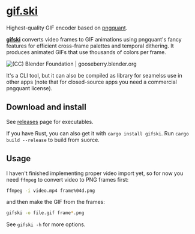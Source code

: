 # [gif.ski](https://gif.ski)

Highest-quality GIF encoder based on [pngquant](https://pngquant.org).

**[gifski](https://gif.ski)** converts video frames to GIF animations using pngquant's fancy features for efficient cross-frame palettes and temporal dithering. It produces animated GIFs that use thousands of colors per frame.

![(CC) Blender Foundation | gooseberry.blender.org](https://gif.ski/demo.gif)

It's a CLI tool, but it can also be compiled as library for seamelss use in other apps (note that for closed-source apps you need a commercial pngquant license).

## Download and install

See [releases](https://github.com/ImageOptim/gifski/releases) page for executables.

If you have Rust, you can also get it with `cargo install gifski`. Run `cargo build --release` to build from suorce.

## Usage

I haven't finished implementing proper video import yet, so for now you need `ffmpeg` to convert video to PNG frames first:

```sh
ffmpeg -i video.mp4 frame%04d.png
```

and then make the GIF from the frames:

```sh
gifski -o file.gif frame*.png
```

See `gifski -h` for more options.

